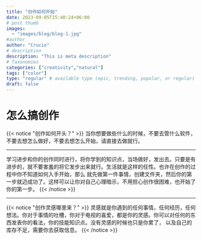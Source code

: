 ```yaml
---
title: "创作如何开始"
date: 2023-09-05T15:40:24+06:00
# post thumb
images:
  - "images/blog/blog-1.jpg"
#author
author: "Crucio"
# description
description: "This is meta description"
# Taxonomies
categories: ["creativity","natural"]
tags: ["color"]
type: "regular" # available type (epic, trending, popular, or regular)
draft: false
---
```


# 怎么搞创作
{{< notice "创作如何开头？" >}}
当你想要做些什么的时候，不要去管什么软件，不要去想怎么做好，不要去想怎么开始，请直接去做就行。
<hr>
学习进步和你的创作同时进行，将你学到的知识点，当场做好，发出去。只要是有进步的，就不要害羞的将它发步出来就行。生活就是这样的任性。也许在创作的过程中你不知道如何入手开始，那么
就先做第一件事情，创建文件夹，然后你的第一步就迈成功了。这样可以让你对自己心理暗示，不用担心创作很困难，也开始了你的第一步。
{{< /notice >}}

<hr>

{{< notice "创作灵感哪里来？" >}}
灵感就是你遇到的任何事情，任何经历，任何想法。你对于事情的吐槽，你对于电视的喜爱，都是你的灵感。你可以对任何的东西发表你的看法，你的技能知识点。没有灵感的时候也只是你累了，
以及自己的库存不足，需要你去获取信息。
{{< /notice >}}

